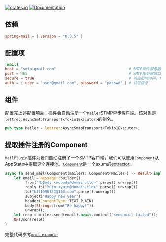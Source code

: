 [![crates.io](https://img.shields.io/crates/v/spring-mail.svg)](https://crates.io/crates/spring-mail)
[![Documentation](https://docs.rs/spring-mail/badge.svg)](https://docs.rs/spring-mail)

## 依赖

```toml
spring-mail = { version = "0.0.5" }
```

## 配置项

```toml
[mail]
host = "smtp.gmail.com"                                 # SMTP邮件服务器地址，
port = 465                                              # SMTP服务器端口号
secure = true                                           # 响应超时时间，单位毫秒
auth = { user = "user@gmail.com", password = "passwd" } # 认证信息
```

## 组件

配置完上述配置项后，插件会自动注册一个[`Mailer`](https://docs.rs/spring-mail/latest/spring_mail/type.Mailer.html)STMP异步客户端。该对象是[`lettre::AsyncSmtpTransport<Tokio1Executor>`](https://docs.rs/lettre/latest/lettre/transport/smtp/struct.AsyncSmtpTransport.html)的别名。

```rust
pub type Mailer = lettre::AsyncSmtpTransport<Tokio1Executor>;
```

## 提取插件注册的Component

`MailPlugin`插件为我们自动注册了一个SMTP客户端，我们可以使用`Component`从AppState中提取这个连接池，[`Component`](https://docs.rs/spring-web/latest/spring_web/extractor/struct.Component.html)是一个axum的[extractor](https://docs.rs/axum/latest/axum/extract/index.html)。

```rust
async fn send_mail(Component(mailer): Component<Mailer>) -> Result<impl IntoResponse> {
    let email = Message::builder()
        .from("NoBody <nobody@domain.tld>".parse().unwrap())
        .reply_to("Yuin <yuin@domain.tld>".parse().unwrap())
        .to("hff1996723@163.com".parse().unwrap())
        .subject("Happy new year")
        .header(ContentType::TEXT_PLAIN)
        .body(String::from("Be happy!"))
        .unwrap();
    let resp = mailer.send(email).await.context("send mail failed")?;
    Ok(Json(resp))
}
```

完整代码参考[`mail-example`](https://github.com/spring-rs/spring-rs/tree/master/examples/mail-example)